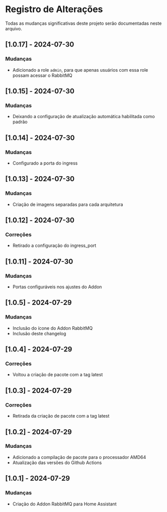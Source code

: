 # Registro de Alterações

Todas as mudanças significativas deste projeto serão documentadas neste arquivo.

## [1.0.17] - 2024-07-30
### Mudanças
* Adicionado a role `admin`, para que apenas usuários com essa role possam acessar o RabbitMQ

## [1.0.15] - 2024-07-30
### Mudanças
* Deixando a configuração de atualização automática habilitada como padrão

## [1.0.14] - 2024-07-30
### Mudanças
* Configurado a porta do ingress

## [1.0.13] - 2024-07-30
### Mudanças
* Criação de imagens separadas para cada arquitetura

## [1.0.12] - 2024-07-30
### Correções
* Retirado a configuração do ingress_port

## [1.0.11] - 2024-07-30
### Mudanças
* Portas configuráveis nos ajustes do Addon

## [1.0.5] - 2024-07-29
### Mudanças
* Inclusão do ícone do Addon RabbitMQ
* Inclusão deste changelog

## [1.0.4] - 2024-07-29
### Correções
* Voltou a criação de pacote com a tag latest

## [1.0.3] - 2024-07-29
### Correções
* Retirada da criação de pacote com a tag latest

## [1.0.2] - 2024-07-29
### Mudanças
* Adicionado a compilação de pacote para o processador AMD64
* Atualização das versões do Github Actions

## [1.0.1] - 2024-07-29
### Mudanças
* Criação do Addon RabbitMQ para Home Assistant
